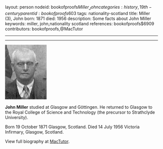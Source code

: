 layout: person
nodeid: bookofproofs$Miller_John
categories: history,19th-century
parentid: bookofproofs$603
tags: nationality-scotland
title: Miller (3), John
born: 1871
died: 1956
description: Some facts about John Miller
keywords: miller, john,nationality scotland
references: bookofproofs$6909
contributors: bookofproofs,@MacTutor

---


---

![Miller_John.jpg](https://github.com/bookofproofs/bookofproofs.github.io/blob/main/_sources/_assets/images/portraits/Miller_John.jpg?raw=true)

**John Miller** studied at Glasgow and Göttingen. He returned to Glasgow to the Royal College of Science and Technology (the precursor to Strathclyde University).

Born 19 October 1871 Glasgow, Scotland. Died 14 July 1956 Victoria Infirmary, Glasgow, Scotland.


View full biography at [MacTutor](https://mathshistory.st-andrews.ac.uk/Biographies/Miller_John/).
